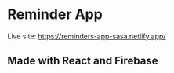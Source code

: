 # Reminder App

Live site:
https://reminders-app-sasa.netlify.app/

## Made with React and Firebase
